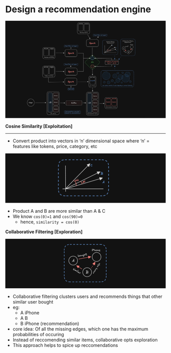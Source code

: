 # Design a recommendation engine

![Architecture 1](../../Images/Design%20a%20recommendation%20engine/recommendation-engine-1.png)

**Cosine Similarity [Exploitation]**

---

- Convert product into vectors in ‘n’ dimensional space where ‘n’ = features like tokens, price, category, etc

![Architecture 2](../../Images/Design%20a%20recommendation%20engine/recommendation-engine-2.png)

- Product A and B are more similar than A & C
- We know `cos(0)=1` and `cos(90)=0`
  - hence, `similarity = cos(0)`

**Collaborative Filtering [Exploration]**

![Architecture 3](../../Images/Design%20a%20recommendation%20engine/recommendation-engine-3.png)

- Collaborative filtering clusters users and recommends things that other similar user bought
- eg:
  - A <bought> iPhone
  - A <similar to> B
  - B <could buy> iPhone (recommendation)
- core idea: Of all the missing edges, which one has the maximum probabilities of occuring
- Instead of reccomending similar items, collaborative opts exploration
- This approach helps to spice up reccomendations
